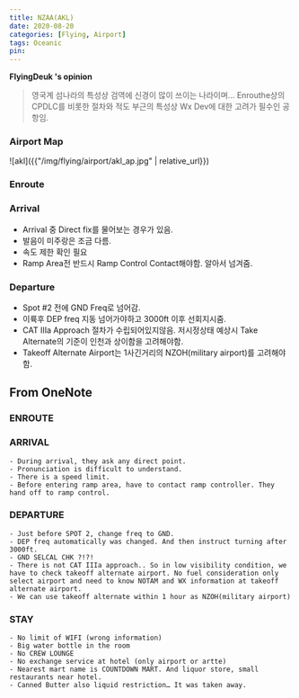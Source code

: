 ```yaml
---
title: NZAA(AKL)
date: 2020-08-20
categories: [Flying, Airport]
tags: Oceanic
pin:
---
```


__FlyingDeuk 's opinion__
> 영국계 섬나라의 특성상 검역에 신경이 많이 쓰이는 나라이며... Enrouthe상의 CPDLC를 비롯한 절차와 적도 부근의 특성상 Wx Dev에 대한 고려가 필수인 공항임.


### Airport Map
![akl]({{"/img/flying/airport/akl_ap.jpg" | relative_url}})

### Enroute

### Arrival
* Arrival 중 Direct fix를 물어보는 경우가 있음.
* 발음이 미주랑은 조금 다름.
* 속도 제한 확인 필요
* Ramp Area전 반드시 Ramp Control Contact해야함. 알아서 넘겨줌.

### Departure
- Spot #2 전에 GND Freq로 넘어감.
- 이륙후 DEP freq 지동 넘어가야하고 3000ft 이후 선회지시줌.
- CAT IIIa Approach 절차가 수립되어있지않음. 저시정상태 예상시 Take Alternate의 기준이 인천과 상이함을 고려해야함.
- Takeoff Alternate Airport는 1사긴거리의 NZOH(military airport)를 고려해야함.


## From OneNote

### ENROUTE


### ARRIVAL
	- During arrival, they ask any direct point.
	- Pronunciation is difficult to understand.
	- There is a speed limit.
	- Before entering ramp area, have to contact ramp controller. They hand off to ramp control.

### DEPARTURE
	- Just before SPOT 2, change freq to GND.
	- DEP freq automatically was changed. And then instruct turning after 3000ft.
	- GND SELCAL CHK ?!?!
	- There is not CAT IIIa approach.. So in low visibility condition, we have to check takeoff alternate airport. No fuel consideration only select airport and need to know NOTAM and WX information at takeoff alternate airport.
	- We can use takeoff alternate within 1 hour as NZOH(military airport)

### STAY
	- No limit of WIFI (wrong information)
	- Big water bottle in the room
	- No CREW LOUNGE
	- No exchange service at hotel (only airport or artte)
	- Nearest mart name is COUNTDOWN MART. And liquor store, small restaurants near hotel.
	- Canned Butter also liquid restriction… It was taken away.
